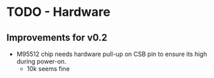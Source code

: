 # TODO - Hardware

## Improvements for v0.2

- M95512 chip needs hardware pull-up on CSB pin to ensure its high during power-on.
    - 10k seems fine

